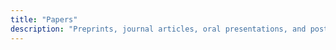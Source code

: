 ```yaml
---
title: "Papers"
description: "Preprints, journal articles, oral presentations, and posters by Odette Rios-Ibacache."
---
```

